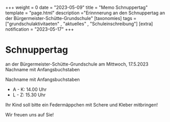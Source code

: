+++
weight = 0
date = "2023-05-09"
title = "Memo Schnuppertag"
template = "page.html"
description ="Erinnnerung an den Schnuppertag an der Bürgermeister-Schütte-Grundschule"
[taxonomies]
tags = ["grundschulaktivitaeten" , "aktuelles" , "Schuleinschreibung"]
[extra]
notification = "2023-05-17"
+++


# Schnuppertag
an der Bürgermeister-Schütte-Grundschule am Mittwoch, 17.5.2023
Nachname mit Anfangsbuchstaben

Nachname mit Anfangsbuchstaben
- A - K: 14.00 Uhr 
- L - Z: 15.30 Uhr

Ihr Kind soll bitte ein Federmäppchen mit Schere und Kleber mitbringen!

Wir freuen uns auf Sie!

